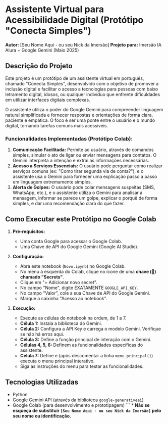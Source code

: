 # Assistente Virtual para Acessibilidade Digital (Protótipo "Conecta Simples")

**Autor:** [Seu Nome Aqui - ou seu Nick da Imersão]
**Projeto para:** Imersão IA Alura + Google Gemini (Maio 2025)

## Descrição do Projeto

Este projeto é um protótipo de um assistente virtual em português, chamado "Conecta Simples", desenvolvido com o objetivo de promover a inclusão digital e facilitar o acesso a tecnologias para pessoas com baixo letramento digital, idosos, ou qualquer indivíduo que enfrente dificuldades em utilizar interfaces digitais complexas.

O assistente utiliza o poder do Google Gemini para compreender linguagem natural simplificada e fornecer respostas e orientações de forma clara, paciente e empática. O foco é ser uma ponte entre o usuário e o mundo digital, tornando tarefas comuns mais acessíveis.

### Funcionalidades Implementadas (Protótipo Colab):

1.  **Comunicação Facilitada:** Permite ao usuário, através de comandos simples, simular o ato de ligar ou enviar mensagens para contatos. O Gemini interpreta a intenção e extrai as informações necessárias.
2.  **Acesso a Serviços Essenciais:** O usuário pode perguntar como realizar serviços comuns (ex: "Como tirar segunda via de conta?"), e o assistente usa o Gemini para fornecer uma explicação passo a passo em linguagem extremamente simples.
3.  **Alerta de Golpes:** O usuário pode colar mensagens suspeitas (SMS, WhatsApp, etc.), e o assistente utiliza o Gemini para analisar a mensagem, informar se parece um golpe, explicar o porquê de forma simples, e dar uma recomendação clara do que fazer.

## Como Executar este Protótipo no Google Colab

1.  **Pré-requisitos:**
    *   Uma conta Google para acessar o Google Colab.
    *   Uma Chave de API do Google Gemini (Google AI Studio).

2.  **Configuração:**
    *   Abra este notebook (`Novo.ipynb`) no Google Colab.
    *   No menu à esquerda do Colab, clique no ícone de uma **chave (🔑) chamado "Secrets"**.
    *   Clique em "+ Adicionar novo secret".
    *   No campo "Nome", digite EXATAMENTE `GOOGLE_API_KEY`.
    *   No campo "Valor", cole a sua Chave de API do Google Gemini.
    *   Marque a caixinha "Acesso ao notebook".

3.  **Execução:**
    *   Execute as células do notebook na ordem, de 1 a 7.
    *   **Célula 1:** Instala a biblioteca do Gemini.
    *   **Célula 2:** Configura a API Key e carrega o modelo Gemini. Verifique se não há erros aqui.
    *   **Célula 3:** Define a função principal de interação com o Gemini.
    *   **Células 4, 5, 6:** Definem as funcionalidades específicas do assistente.
    *   **Célula 7:** Define e (após descomentar a linha `menu_principal()`) executa o menu principal interativo.
    *   Siga as instruções do menu para testar as funcionalidades.

## Tecnologias Utilizadas

*   Python
*   Google Gemini API (através da biblioteca `google-generativeai`)
*   Google Colab (para desenvolvimento e prototipagem)
```    *   **Não se esqueça de substituir `[Seu Nome Aqui - ou seu Nick da Imersão]` pelo seu nome ou identificação.**
